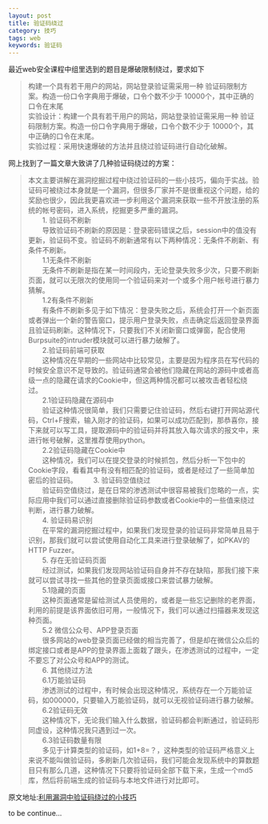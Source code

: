 ```yaml
---
layout: post
title: 验证码绕过
category: 技巧
tags: web
keywords: 验证码
---
```


最近web安全课程中组里选到的题目是爆破限制绕过，要求如下

>构建一个具有若干用户的网站，网站登录验证需采用一种
验证码限制方案。构造一份口令字典用于爆破，口令个数不少于
10000个，其中正确的口令在末尾  
实验设计：构建一个具有若干用户的网站，网站登录验证需采用一种
验证码限制方案。构造一份口令字典用于爆破，口令个数不少于
10000个，其中正确的口令在末尾。  
实验过程：采用快速爆破的方法并且绕过验证码进行自动化破解。

网上找到了一篇文章大致讲了几种验证码绕过的方案：
>本文主要讲解在漏洞挖掘过程中绕过验证码的一些小技巧，偏向于实战。验证码可被绕过本身就是一个漏洞，但很多厂家并不是很重视这个问题，给的奖励也很少，因此我更喜欢进一步利用这个漏洞来获取一些不开放注册的系统的帐号密码，进入系统，挖掘更多严重的漏洞。  
　　1. 验证码不刷新  
　　导致验证码不刷新的原因是：登录密码错误之后，session中的值没有更新，验证码不变。验证码不刷新通常有以下两种情况：无条件不刷新、有条件不刷新。  
　　1.1无条件不刷新  
　　无条件不刷新是指在某一时间段内，无论登录失败多少次，只要不刷新页面，就可以无限次的使用同一个验证码来对一个或多个用户帐号进行暴力猜解。  
　　1.2有条件不刷新  
　　有条件不刷新多见于如下情况：登录失败之后，系统会打开一个新页面或者弹出一个新的警告窗口，提示用户登录失败，点击确定后返回登录界面且验证码刷新。这种情况下，只要我们不关闭新窗口或弹窗，配合使用Burpsuite的intruder模块就可以进行暴力破解了。  
　　2.验证码前端可获取  
　　这种情况在早期的一些网站中比较常见，主要是因为程序员在写代码的时候安全意识不足导致的。验证码通常会被他们隐藏在网站的源码中或者高级一点的隐藏在请求的Cookie中，但这两种情况都可以被攻击者轻松绕过。  
　　2.1验证码隐藏在源码中  
　　验证这种情况很简单，我们只需要记住验证码，然后右键打开网站源代码，Ctrl+F搜索，输入刚才的验证码，如果可以成功匹配到，那恭喜你，接下来就可以写工具，提取源码中的验证码并将其放入每次请求的报文中，来进行帐号破解，这里推荐使用python。  
　　2.2验证码隐藏在Cookie中  
　　这种情况，我们可以在提交登录的时候抓包，然后分析一下包中的Cookie字段，看看其中有没有相匹配的验证码，或者是经过了一些简单加密后的验证码。
　　3. 验证码空值绕过  
　　验证码空值绕过，是在日常的渗透测试中很容易被我们忽略的一点，实际应用中我们可以通过直接删除验证码参数或者Cookie中的一些值来绕过判断，进行暴力破解。  
　　4. 验证码易识别  
　　在平常的漏洞挖掘过程中，如果我们发现登录的验证码非常简单且易于识别，那我们就可以尝试使用自动化工具来进行登录破解了，如PKAV的HTTP Fuzzer。  
　　5. 存在无验证码页面  
　　经过测试，如果我们发现网站验证码自身并不存在缺陷，那我们接下来就可以尝试寻找一些其他的登录页面或接口来尝试暴力破解。  
　　5.1隐藏的页面  
　　这种页面通常是留给测试人员使用的，或者是一些忘记删除的老界面，利用的前提是该界面依旧可用，一般情况下，我们可以通过扫描器来发现这种页面。  
　　5.2 微信公众号、APP登录页面  
　　很多网站的web登录页面已经做的相当完善了，但是却在微信公众后的绑定接口或者是APP的登录界面上面栽了跟头，在渗透测试的过程中，一定不要忘了对公众号和APP的测试。  
　　6. 其他绕过方法  
　　6.1万能验证码  
　　渗透测试的过程中，有时候会出现这种情况，系统存在一个万能验证码，如000000，只要输入万能验证码，就可以无视验证码进行暴力破解。  
　　6.2验证码无效  
　　这种情况下，无论我们输入什么数据，验证码都会判断通过，验证码形同虚设，这种情况我只遇到过一次。   
　　6.3验证码数量有限   
　　多见于计算类型的验证码，如1+8=？，这种类型的验证码严格意义上来说不能叫做验证码，多刷新几次验证码，我们可能会发现系统中的算数题目只有那么几道，这种情况下只要将验证码全部下载下来，生成一个md5库，然后将前端生成的验证码与本地文件进行对比即可。  


原文地址:[利用漏洞中验证码绕过的小技巧](http://www.51testing.com/html/34/n-3723034.html)


to be continue...